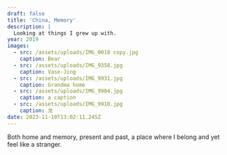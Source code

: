 ```yaml
---
draft: false
title: 'China, Memory'
description: |
  Looking at things I grew up with.
year: 2019
images:
  - src: /assets/uploads/IMG_0018 copy.jpg
    caption: Bear
  - src: /assets/uploads/IMG_9358.jpg
    caption: Vase-Jing
  - src: /assets/uploads/IMG_9931.jpg
    caption: Grandma home
  - src: /assets/uploads/IMG_9904.jpg
    caption: a caption
  - src: /assets/uploads/IMG_9910.jpg
    caption: 龙
date: 2023-11-10T13:02:11.245Z
---
```


Both home and memory, present and past, a place where I belong and yet feel like a stranger.
